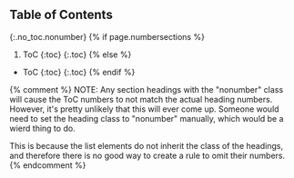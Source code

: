 ## Table of Contents
{:.no_toc.nonumber}
{% if page.numbersections %}
1. ToC
{:toc}
{:.toc}
{% else %}
- ToC
{:toc}
{:.toc}
{% endif %}

{% comment %}
NOTE: 
Any section headings with the "nonumber" class will cause the ToC numbers to not match the actual heading numbers.
However, it's pretty unlikely that this will ever come up.
Someone would need to set the heading class to "nonumber" manually, which would be a wierd thing to do.

This is because the list elements do not inherit the class of the headings,
and therefore there is no good way to create a rule to omit their numbers.
{% endcomment %}
